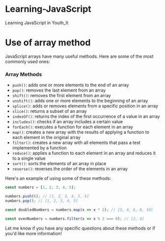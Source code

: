 # Learning-JavaScript
Learning JavaScript in Youth_It

# Use of array method

JavaScript arrays have many useful methods. Here are some of the most commonly used ones:

### Array Methods

* `push()`: adds one or more elements to the end of an array
* `pop()`: removes the last element from an array
* `shift()`: removes the first element from an array
* `unshift()`: adds one or more elements to the beginning of an array
* `splice()`: adds or removes elements from a specific position in an array
* `slice()`: returns a subset of an array
* `indexOf()`: returns the index of the first occurrence of a value in an array
* `includes()`: checks if an array includes a certain value
* `forEach()`: executes a function for each element in an array
* `map()`: creates a new array with the results of applying a function to each element in the original array
* `filter()`: creates a new array with all elements that pass a test implemented by a function
* `reduce()`: applies a function to each element in an array and reduces it to a single value
* `sort()`: sorts the elements of an array in place
* `reverse()`: reverses the order of the elements in an array

Here's an example of using some of these methods:
```javascript
const numbers = [1, 2, 3, 4, 5];

numbers.push(6); // [1, 2, 3, 4, 5, 6]
numbers.pop(); // [1, 2, 3, 4, 5]

const doubledNumbers = numbers.map(x => x * 2); // [2, 4, 6, 8, 10]

const evenNumbers = numbers.filter(x => x % 2 === 0); // [2, 4]
```
Let me know if you have any specific questions about these methods or if you'd like more information!
